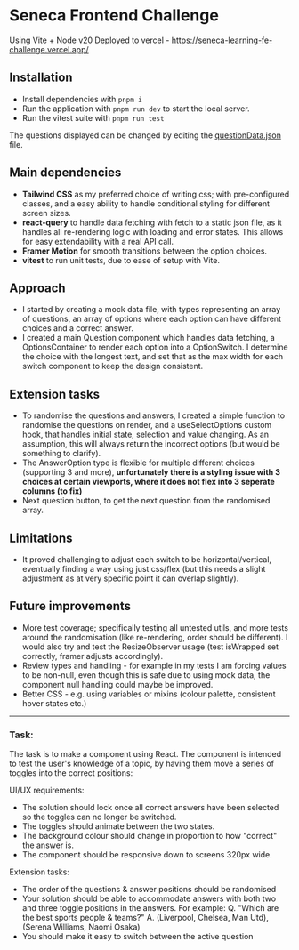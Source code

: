 # Seneca Frontend Challenge

Using Vite + Node v20
Deployed to vercel - https://seneca-learning-fe-challenge.vercel.app/

## Installation

- Install dependencies with `pnpm i`
- Run the application with `pnpm run dev` to start the local server.
- Run the vitest suite with `pnpm run test`

The questions displayed can be changed by editing the [questionData.json](https://github.com/dannyedhouse/seneca-learning-fe-challenge/blob/main/public/questionData.json) file.

## Main dependencies

- **Tailwind CSS** as my preferred choice of writing css; with pre-configured classes, and a easy ability to handle conditional styling for different screen sizes.
- **react-query** to handle data fetching with fetch to a static json file, as it handles all re-rendering logic with loading and error states. This allows for easy extendability with a real API call.
- **Framer Motion** for smooth transitions between the option choices.
- **vitest** to run unit tests, due to ease of setup with Vite.

## Approach

- I started by creating a mock data file, with types representing an array of questions, an array of options where each option can have different choices and a correct answer.
- I created a main Question component which handles data fetching, a OptionsContainer to render each option into a OptionSwitch. I determine the choice with the longest text, and set that as the max width for each switch component to keep the design consistent.

## Extension tasks

- To randomise the questions and answers, I created a simple function to randomise the questions on render, and a useSelectOptions custom hook, that handles initial state, selection and value changing. As an assumption, this will always return the incorrect options (but would be something to clarify).
- The AnswerOption type is flexible for multiple different choices (supporting 3 and more), **unfortunately there is a styling issue with 3 choices at certain viewports, where it does not flex into 3 seperate columns (to fix)**
- Next question button, to get the next question from the randomised array.

## Limitations

- It proved challenging to adjust each switch to be horizontal/vertical, eventually finding a way using just css/flex (but this needs a slight adjustment as at very specific point it can overlap slightly).

## Future improvements

- More test coverage; specifically testing all untested utils, and more tests around the randomisation (like re-rendering, order should be different). I would also try and test the ResizeObserver usage (test isWrapped set correctly, framer adjusts accordingly).
- Review types and handling - for example in my tests I am forcing values to be non-null, even though this is safe due to using mock data, the component null handling could maybe be improved.
- Better CSS - e.g. using variables or mixins (colour palette, consistent hover states etc.)

---

### Task:

The task is to make a component using React. The component is intended to test the user's knowledge of a topic, by having them move a series of toggles into the correct positions:

UI/UX requirements:

- The solution should lock once all correct answers have been selected so the toggles can no longer be switched.
- The toggles should animate between the two states.
- The background colour should change in proportion to how "correct" the answer is.
- The component should be responsive down to screens 320px wide.

Extension tasks:

- The order of the questions & answer positions should be randomised
- Your solution should be able to accommodate answers with both two and three toggle positions in the answers. For example: Q. "Which are the best sports people & teams?" A. (Liverpool, Chelsea, Man Utd), (Serena Williams, Naomi Osaka)
- You should make it easy to switch between the active question
